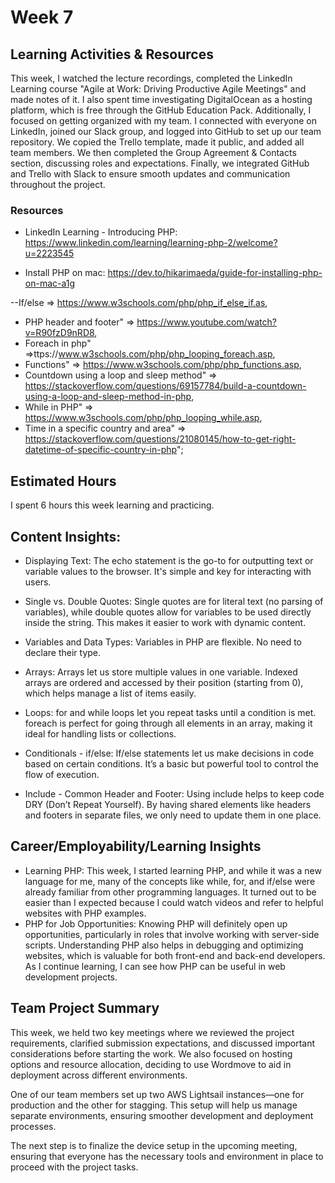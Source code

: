 # Week 7
## Learning Activities & Resources
This week, I watched the lecture recordings, completed the LinkedIn Learning course "Agile at Work: Driving Productive Agile Meetings" and made notes of it. 
I also spent time investigating DigitalOcean as a hosting platform, which is free through the GitHub Education Pack. 
Additionally, I focused on getting organized with my team. I connected with everyone on LinkedIn, joined our Slack group, and logged into GitHub to set up our team repository. We copied the Trello template, made it public, and added all team members. We then completed the Group Agreement & Contacts section, discussing roles and expectations. Finally, we integrated GitHub and Trello with Slack to ensure smooth updates and communication throughout the project.

### Resources
- LinkedIn Learning - Introducing PHP: https://www.linkedin.com/learning/learning-php-2/welcome?u=2223545

- Install PHP on mac: https://dev.to/hikarimaeda/guide-for-installing-php-on-mac-a1g

--If/else => https://www.w3schools.com/php/php_if_else_if.as,
- PHP header and footer" => https://www.youtube.com/watch?v=R90fzD9nRD8,
- Foreach in php" =>ttps://www.w3schools.com/php/php_looping_foreach.asp,
- Functions" => https://www.w3schools.com/php/php_functions.asp,
- Countdown using a loop and sleep method" => https://stackoverflow.com/questions/69157784/build-a-countdown-using-a-loop-and-sleep-method-in-php,
- While in PHP" => https://www.w3schools.com/php/php_looping_while.asp,
- Time in a specific country and area" => https://stackoverflow.com/questions/21080145/how-to-get-right-datetime-of-specific-country-in-php";


## Estimated Hours
I spent 6 hours this week learning and practicing.

## Content Insights:

* Displaying Text: The echo statement is the go-to for outputting text or variable values to the browser. It's simple and key for interacting with users.

* Single vs. Double Quotes: Single quotes are for literal text (no parsing of variables), while double quotes allow for variables to be used directly inside the string. This makes it easier to work with dynamic content.

* Variables and Data Types: Variables in PHP are flexible. No need to declare their type.

* Arrays: Arrays let us store multiple values in one variable. Indexed arrays are ordered and accessed by their position (starting from 0), which helps manage a list of items easily.

* Loops: for and while loops let you repeat tasks until a condition is met. foreach is perfect for going through all elements in an array, making it ideal for handling lists or collections.

* Conditionals - if/else: If/else statements let us make decisions in code based on certain conditions. It’s a basic but powerful tool to control the flow of execution.

* Include - Common Header and Footer: Using include helps to keep  code DRY (Don’t Repeat Yourself). By having shared elements like headers and footers in separate files, we only need to update them in one place.

## Career/Employability/Learning Insights
* Learning PHP: This week, I started learning PHP, and while it was a new language for me, many of the concepts like while, for, and if/else were already familiar from other programming languages. It turned out to be easier than I expected because I could watch videos and refer to helpful websites with PHP examples.
* PHP for Job Opportunities: Knowing PHP will definitely open up opportunities, particularly in roles that involve working with server-side scripts. Understanding PHP also helps in debugging and optimizing websites, which is valuable for both front-end and back-end developers. As I continue learning, I can see how PHP can be useful in web development projects.

## Team Project Summary
This week, we held two key meetings where we reviewed the project requirements, clarified submission expectations, and discussed important considerations before starting the work. We also focused on hosting options and resource allocation, deciding to use Wordmove to aid in deployment across different environments.

One of our team members set up two AWS Lightsail instances—one for production and the other for stagging. This setup will help us manage separate environments, ensuring smoother development and deployment processes.

The next step is to finalize the device setup in the upcoming meeting, ensuring that everyone has the necessary tools and environment in place to proceed with the project tasks.